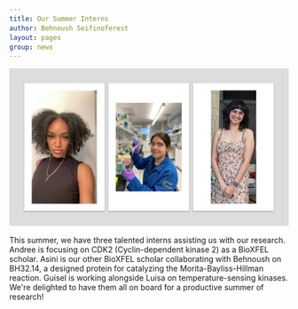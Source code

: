 ```yaml
---
title: Our Summer Interns 
author: Behnoush Seifinoferest 
layout: pages
group: news
---
```


<span class="image fit"><img src="/images/2023-06-12-Interns.jpg" alt="" class="img-responsive"></span>


This summer, we have three talented interns assisting us with our research. Andree is focusing on CDK2 (Cyclin-dependent kinase 2) as a BioXFEL scholar. Asini is our other BioXFEL scholar collaborating with Behnoush on BH32.14, a designed protein for catalyzing the Morita-Bayliss-Hillman reaction. Guisel is working alongside Luisa on temperature-sensing kinases. We're delighted to have them all on board for a productive summer of research!
